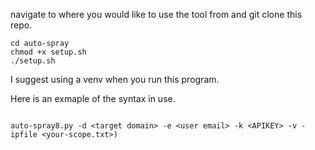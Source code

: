 navigate to where you would like to use the tool from and git clone this repo. 
``` #!/bin/bash
cd auto-spray
chmod +x setup.sh
./setup.sh
```

I suggest using a venv when you run this program.

Here is an exmaple of the syntax in use. 


``` #!/bin/bash

auto-spray8.py -d <target domain> -e <user email> -k <APIKEY> -v -ipfile <your-scope.txt>)

```
